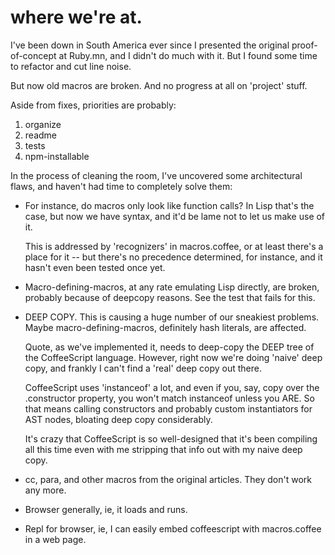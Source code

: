 where we're at.
===============

I've been down in South America ever since I presented the 
original proof-of-concept at Ruby.mn, and I didn't do much
with it. But I found some time to refactor and cut line noise.

But now old macros are broken. And no progress at all on 
'project' stuff.

Aside from fixes, priorities are probably:
1. organize
2. readme
3. tests
4. npm-installable

In the process of cleaning the room, I've uncovered some 
architectural flaws, and haven't had time to completely solve
them:

- For instance, do macros only look like function calls? In 
  Lisp that's the case, but now we have syntax, and it'd be
  lame not to let us make use of it. 

  This is addressed by 'recognizers' in macros.coffee, 
  or at least there's a place for it -- but there's no
  precedence determined, for instance, and it hasn't even
  been tested once yet.

- Macro-defining-macros, at any rate emulating Lisp directly,
  are broken, probably because of deepcopy reasons. See
  the test that fails for this.

- DEEP COPY. This is causing a huge number of our sneakiest 
  problems. Maybe macro-defining-macros, definitely hash literals,
  are affected.

  Quote, as we've implemented it, needs to deep-copy
  the DEEP tree of the CoffeeScript language. However, right now
  we're doing 'naive' deep copy, and frankly I can't find 
  a 'real' deep copy out there.

  CoffeeScript uses 'instanceof' a lot, and even if you, say, 
  copy over the .constructor property, you won't match instanceof
  unless you ARE. So that means calling constructors and probably
  custom instantiators for AST nodes, bloating deep copy considerably.

  It's crazy that CoffeeScript is so well-designed that it's
  been compiling all this time even with me stripping that info out
  with my naive deep copy.

- cc, para, and other macros from the original articles. They don't work any more.

- Browser generally, ie, it loads and runs.

- Repl for browser, ie, I can easily embed coffeescript with
  macros.coffee in a web page.